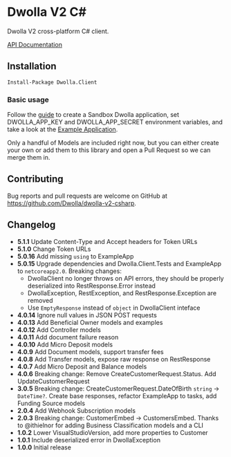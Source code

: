 # Dwolla V2 C#

Dwolla V2 cross-platform C# client.

[API Documentation](https://docsv2.dwolla.com)

## Installation

```
Install-Package Dwolla.Client
```

### Basic usage

Follow the [guide](https://developers.dwolla.com/guides/sandbox-setup/) to create a Sandbox Dwolla
application, set DWOLLA_APP_KEY and DWOLLA_APP_SECRET environment variables, and take a look at the
[Example Application](https://github.com/Dwolla/dwolla-v2-csharp/tree/master/ExampleApp).

Only a handful of Models are included right now, but you can either create your own or add them to
this library and open a Pull Request so we can merge them in.

## Contributing

Bug reports and pull requests are welcome on GitHub at https://github.com/Dwolla/dwolla-v2-csharp.

## Changelog

- **5.1.1** Update Content-Type and Accept headers for Token URLs
- **5.1.0** Change Token URLs
- **5.0.16** Add missing `using` to ExampleApp
- **5.0.15** Upgrade dependencies and Dwolla.Client.Tests and ExampleApp to `netcoreapp2.0`. Breaking changes:
  - DwollaClient no longer throws on API errors, they should be properly deserialized into RestResponse.Error instead
  - DwollaException, RestException, and RestResponse.Exception are removed
  - Use `EmptyResponse` instead of `object` in DwollaClient inteface
- **4.0.14** Ignore null values in JSON POST requests
- **4.0.13** Add Beneficial Owner models and examples
- **4.0.12** Add Controller models
- **4.0.11** Add document failure reason
- **4.0.10** Add Micro Deposit models
- **4.0.9** Add Document models, support transfer fees
- **4.0.8** Add Transfer models, expose raw response on RestResponse
- **4.0.7** Add Micro Deposit and Balance models
- **4.0.6** Breaking change: Remove CreateCustomerRequest.Status. Add UpdateCustomerRequest
- **3.0.5** Breaking change: CreateCustomerRequest.DateOfBirth `string` -> `DateTime?`. Create base responses, refactor ExampleApp to tasks, add Funding Source models
- **2.0.4** Add Webhook Subscription models
- **2.0.3** Breaking change: CustomerEmbed -> CustomersEmbed. Thanks to @ithielnor for adding Business Classification models and a CLI
- **1.0.2** Lower VisualStudioVersion, add more properties to Customer
- **1.0.1** Include deserialized error in DwollaException
- **1.0.0** Initial release
